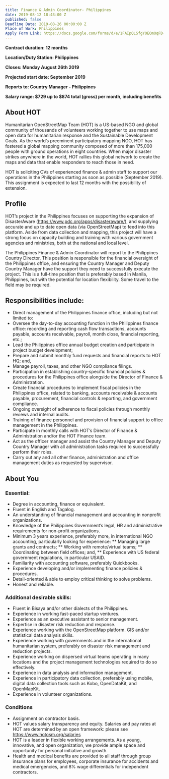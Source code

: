 ```yaml
---
title: Finance & Admin Coordinator- Philippines
date: 2019-08-12 18:43:00 Z
published: false
Deadline Date: 2019-08-26 00:00:00 Z
Place of Work: Philippines
Apply Form Link: https://docs.google.com/forms/d/e/1FAIpQLSfgYOEOmOqFD-bXoccyrGG1ftgED-0WFrP0OS2lfRuMDZJ8GQ/viewform
---
```


**Contract duration: 12 months**

**Location/Duty Station: Philippines**

**Closes: Monday August 26th 2019**

**Projected start date: September 2019**

**Reports to: Country Manager - Philippines**

**Salary range: $729 up to $874 total (gross) per month, including benefits**

## About HOT

Humanitarian OpenStreetMap Team (HOT) is a US-based NGO and global community of thousands of volunteers working together to use maps and open data for humanitarian response and the Sustainable Development Goals. As the world’s preeminent participatory mapping NGO, HOT has fostered a global mapping community composed of more than 175,000 people with ground operations in eight countries. When major disaster strikes anywhere in the world, HOT rallies this global network to create the maps and data that enable responders to reach those in need.

HOT is soliciting CVs of experienced finance & admin staff to support our operations in the Philippines starting as soon as possible (September 2019). This assignment is expected to last 12 months with the possibility of extension.
 
## Profile

HOT’s project in the Philippines focuses on supporting the expansion of DisasterAware (https://www.pdc.org/apps/disasteraware/), and supplying accurate and up to date open data (via OpenStreetMap) to feed into this platform. Aside from data collection and mapping, this project will have a strong focus on capacity building and training with various government agencies and ministries, both at the national and local level.

The Philippines Finance & Admin Coordinator will report to the Philippines Country Director. This position is responsible for the financial oversight of the Philippines office, and ensuring the Country Manager and Deputy Country Manager have the support they need to successfully execute the project. This is a full-time position that is preferably based in Manila, Philippines, but with the potential for location flexibility. Some travel to the field may be required.

## Responsibilities include:
* Direct management of the Philippines finance office, including but not limited to:
* Oversee the day-to-day accounting function in the Philippines finance office: recording and reporting cash flow transactions, accounts payable, accounts receivable, payroll, month close, financial reporting, etc.;
* Lead the Philippines office annual budget creation and participate in project budget development;
* Prepare and submit monthly fund requests and financial reports to HOT HQ; and,
* Manage payroll, taxes, and other NGO compliance filings.
* Participation in establishing country-specific financial policies & procedures for the Philippines office alongside the Director of Finance & Administration.
* Create financial procedures to implement fiscal policies in the Philippines office, related to banking, accounts receivable & accounts payable, procurement, financial controls & reporting, and government compliance.
* Ongoing oversight of adherence to fiscal policies through monthly reviews and internal audits.
* Training of finance personnel and provision of financial support to office management in the Philippines.
* Participate in monthly calls with HOT’s Director of Finance & Administration and/or the HOT Finance team.
* Act as the officer manager and assist the Country Manager and Deputy Country Manager with all administration tasks required to successfully perform their roles.
* Carry out any and all other finance, administration and office management duties as requested by supervisor.

## About You
### Essential:
* Degree in accounting, finance or equivalent.
* Fluent in English and Tagalog.
* An understanding of financial management and accounting in nonprofit organizations.
* Knowledge of the Philippines Government’s legal, HR and administrative requirements for non-profit organizations.
* Minimum 3 years experience, preferably more, in international NGO accounting, particularly looking for experience:
** Managing large grants and contracts;
** Working with remote/virtual teams;
** Coordinating between field offices; and,
** Experience with US federal government regulations, in particular USAID.
* Familiarity with accounting software, preferably Quickbooks.
* Experience developing and/or implementing finance policies & procedures.
* Detail-oriented & able to employ critical thinking to solve problems.
* Honest and reliable.

### Additional desirable skills:
* Fluent in Bisaya and/or other dialects of the Philippines.
* Experience in working fast-paced startup ventures.
* Experience as an executive assistant to senior management.
* Expertise in disaster risk reduction and response.
* Experience working with the OpenStreetMap platform.
GIS and/or statistical data analysis skills.
* Experience working with governments and in the international humanitarian system, preferably on disaster risk management and reduction projects.
* Experience working on dispersed virtual teams operating in many locations and the project management technologies required to do so effectively.
* Experience in data analysis and information management.
* Experience in participatory data collection, preferably using mobile, digital data collection tools such as Kobo, OpenDataKit, and OpenMapKit.
* Experience in volunteer organizations.

### Conditions
* Assignment on contractor basis. 
* HOT values salary transparency and equity. Salaries and pay rates at HOT are determined by an open framework: please see https://www.hotosm.org/salaries 
* HOT is a leader in flexible working arrangements. As a young, innovative, and open organization, we provide ample space and opportunity for personal initiative and growth.
* Health and medical benefits are provided to all staff through group insurance plans for employees, corporate insurance for accidents and medical emergencies, and 8% wage differentials for independent contractors.
